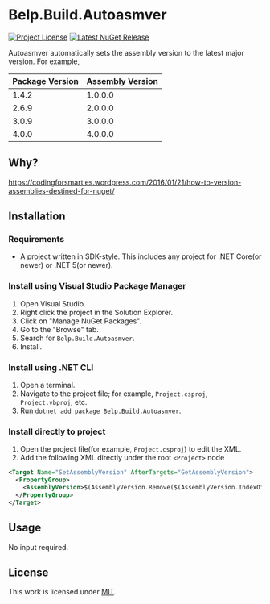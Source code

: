 # Belp.Build.Autoasmver
[![Project License](https://img.shields.io/badge/license-MIT-green?style=flat-square "License")](https://github.com/Arthri/Belp/blob/02b63f4be263d747f3078a0568bf235bf021d0cd/LICENSE) [![Latest NuGet Release](https://img.shields.io/nuget/v/Belp.Build.Autoasmver?style=flat-square "Latest NuGet Release")](https://www.nuget.org/packages/Belp.Build.Autoasmver/latest)

Autoasmver automatically sets the assembly version to the latest major version. For example,

| Package Version | Assembly Version |
|-----------------|------------------|
| 1.4.2           | 1.0.0.0          |
| 2.6.9           | 2.0.0.0          |
| 3.0.9           | 3.0.0.0          |
| 4.0.0           | 4.0.0.0          |

## Why?
https://codingforsmarties.wordpress.com/2016/01/21/how-to-version-assemblies-destined-for-nuget/

## Installation

### Requirements
- A project written in SDK-style. This includes any project for .NET Core(or newer) or .NET 5(or newer).

### Install using Visual Studio Package Manager
1. Open Visual Studio.
1. Right click the project in the Solution Explorer.
1. Click on "Manage NuGet Packages".
1. Go to the "Browse" tab.
1. Search for `Belp.Build.Autoasmver`.
1. Install.

### Install using .NET CLI
1. Open a terminal.
1. Navigate to the project file; for example, `Project.csproj`, `Project.vbproj`, etc.
1. Run `dotnet add package Belp.Build.Autoasmver`.

### Install directly to project
1. Open the project file(for example, `Project.csproj`) to edit the XML.
1. Add the following XML directly under the root `<Project>` node
  ```xml
  <Target Name="SetAssemblyVersion" AfterTargets="GetAssemblyVersion">
    <PropertyGroup>
      <AssemblyVersion>$(AssemblyVersion.Remove($(AssemblyVersion.IndexOf('.')))).0.0.0</AssemblyVersion>
    </PropertyGroup>
  </Target>
  ```

## Usage
No input required.

## License
This work is licensed under [MIT](https://github.com/Arthri/Belp/blob/02b63f4be263d747f3078a0568bf235bf021d0cd/LICENSE).
